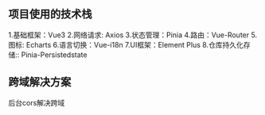 ## 项目使用的技术栈
1.基础框架：Vue3
2.网络请求: Axios
3.状态管理：Pinia
4.路由：Vue-Router
5.图标: Echarts
6.语言切换：Vue-i18n
7.UI框架：Element Plus
8.仓库持久化存储:: Pinia-Persistedstate

## 跨域解决方案
后台cors解决跨域